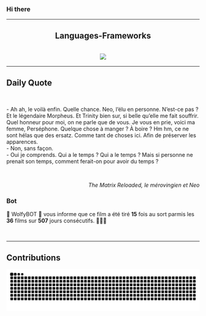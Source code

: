 ### Hi there
<hr/>
<p>
</p>
<h2 align="center">
 Languages-Frameworks
</h2>
<br/>
<div align="center">
 <a href="https://skillicons.dev">
  <img src="https://skillicons.dev/icons?i=react,nextjs,aws,docker,mongodb,python,express,django,html,css,tailwind,javascript,ts,nodejs,github"/>
 </a>
</div>
<hr/>
<div>
 <h2>
  Daily Quote
 </h2>
 <br/>
 <div>
  <p id="quote">
   - Ah ah, le voilà enfin. Quelle chance. Neo, l’élu en personne. N’est-ce pas ? Et le légendaire Morpheus. Et Trinity bien sur, si belle qu’elle me fait souffrir. Quel honneur pour moi, on ne parle que de vous. Je vous en prie, voici ma femme, Perséphone. Quelque chose à manger ? À boire ? Hm hm, ce ne sont hélas que des ersatz. Comme tant de choses ici. Afin de préserver les apparences.
<br>- Non, sans façon.
<br>- Oui je comprends. Qui a le temps ? Qui a le temps ? Mais si personne ne prenait son temps, comment ferait-on pour avoir du temps ?
  </p>
 </div>
 <br/>
 <div align="right">
  <p id="movie" style="text-align: right; font-style: italic;">
   The Matrix Reloaded, le mérovingien et Neo
  </p>
 </div>
 <div>
  <h3>
   Bot
  </h3>
  <p id="bot">
   🤖 WolfyBOT 🤖 vous informe que ce film a été tiré <b>15</b> fois au sort parmis les <b>36</b> films sur <b>507</b> jours consécutifs. 🎲🎲🎲
  </p>
 </div>
 <br/>
</div>
<hr/>
<div>
 <h2>
  Contributions
 </h2>
 <img alt="snake gif" src="https://github.com/Loupthevenin/Loupthevenin/blob/output/github-contribution-grid-snake-dark.svg"/>
</div>
